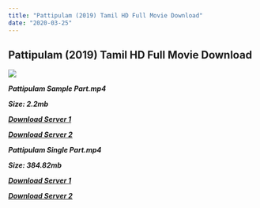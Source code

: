 ```yaml
---
title: "Pattipulam (2019) Tamil HD Full Movie Download"
date: "2020-03-25"
---
```


## Pattipulam (2019) Tamil HD Full Movie Download

[![](https://1.bp.blogspot.com/-lq06-RRyiAA/XO7CD9GX4NI/AAAAAAAAAE0/_LbgxhMr5iE6z-7gY7bw3EmKa97f9oa7gCLcBGAs/s640/da5ab6c3-b529-4d2a-ba2f-6b75a1be07e5.jpeg)](https://1.bp.blogspot.com/-lq06-RRyiAA/XO7CD9GX4NI/AAAAAAAAAE0/_LbgxhMr5iE6z-7gY7bw3EmKa97f9oa7gCLcBGAs/s1600/da5ab6c3-b529-4d2a-ba2f-6b75a1be07e5.jpeg)

**_Pattipulam Sample Part.mp4_**

**_Size: 2.2mb_**

**_[Download Server 1](http://b7.wetransfer.vip/files/Tamil{fd620c6e78cfff08ebfb4d2d3131a235617ba7e0206610644c5f25f325d4dc51}20Movies/Tamil{fd620c6e78cfff08ebfb4d2d3131a235617ba7e0206610644c5f25f325d4dc51}202019{fd620c6e78cfff08ebfb4d2d3131a235617ba7e0206610644c5f25f325d4dc51}20Movies/Pattipulam{fd620c6e78cfff08ebfb4d2d3131a235617ba7e0206610644c5f25f325d4dc51}20(2019)/Pattipulam{fd620c6e78cfff08ebfb4d2d3131a235617ba7e0206610644c5f25f325d4dc51}20(2019){fd620c6e78cfff08ebfb4d2d3131a235617ba7e0206610644c5f25f325d4dc51}20HDRip/Pattipulam{fd620c6e78cfff08ebfb4d2d3131a235617ba7e0206610644c5f25f325d4dc51}20(2019){fd620c6e78cfff08ebfb4d2d3131a235617ba7e0206610644c5f25f325d4dc51}20Sample{fd620c6e78cfff08ebfb4d2d3131a235617ba7e0206610644c5f25f325d4dc51}20(640x360).mp4)_**

**_[Download Server 2](http://b7.wetransfer.vip/files/Tamil{fd620c6e78cfff08ebfb4d2d3131a235617ba7e0206610644c5f25f325d4dc51}20Movies/Tamil{fd620c6e78cfff08ebfb4d2d3131a235617ba7e0206610644c5f25f325d4dc51}202019{fd620c6e78cfff08ebfb4d2d3131a235617ba7e0206610644c5f25f325d4dc51}20Movies/Pattipulam{fd620c6e78cfff08ebfb4d2d3131a235617ba7e0206610644c5f25f325d4dc51}20(2019)/Pattipulam{fd620c6e78cfff08ebfb4d2d3131a235617ba7e0206610644c5f25f325d4dc51}20(2019){fd620c6e78cfff08ebfb4d2d3131a235617ba7e0206610644c5f25f325d4dc51}20HDRip/Pattipulam{fd620c6e78cfff08ebfb4d2d3131a235617ba7e0206610644c5f25f325d4dc51}20(2019){fd620c6e78cfff08ebfb4d2d3131a235617ba7e0206610644c5f25f325d4dc51}20Sample{fd620c6e78cfff08ebfb4d2d3131a235617ba7e0206610644c5f25f325d4dc51}20(640x360).mp4)_**

**_Pattipulam Single Part.mp4_**

**_Size: 384.82mb_**

**_[Download Server 1](http://b3.wetransfer.vip/files/Pattipulam{fd620c6e78cfff08ebfb4d2d3131a235617ba7e0206610644c5f25f325d4dc51}20(2019){fd620c6e78cfff08ebfb4d2d3131a235617ba7e0206610644c5f25f325d4dc51}20Single{fd620c6e78cfff08ebfb4d2d3131a235617ba7e0206610644c5f25f325d4dc51}20Part{fd620c6e78cfff08ebfb4d2d3131a235617ba7e0206610644c5f25f325d4dc51}20(640x360).mp4)_**

**_[Download Server 2](http://b3.wetransfer.vip/files/Pattipulam{fd620c6e78cfff08ebfb4d2d3131a235617ba7e0206610644c5f25f325d4dc51}20(2019){fd620c6e78cfff08ebfb4d2d3131a235617ba7e0206610644c5f25f325d4dc51}20Single{fd620c6e78cfff08ebfb4d2d3131a235617ba7e0206610644c5f25f325d4dc51}20Part{fd620c6e78cfff08ebfb4d2d3131a235617ba7e0206610644c5f25f325d4dc51}20(640x360).mp4)_**
